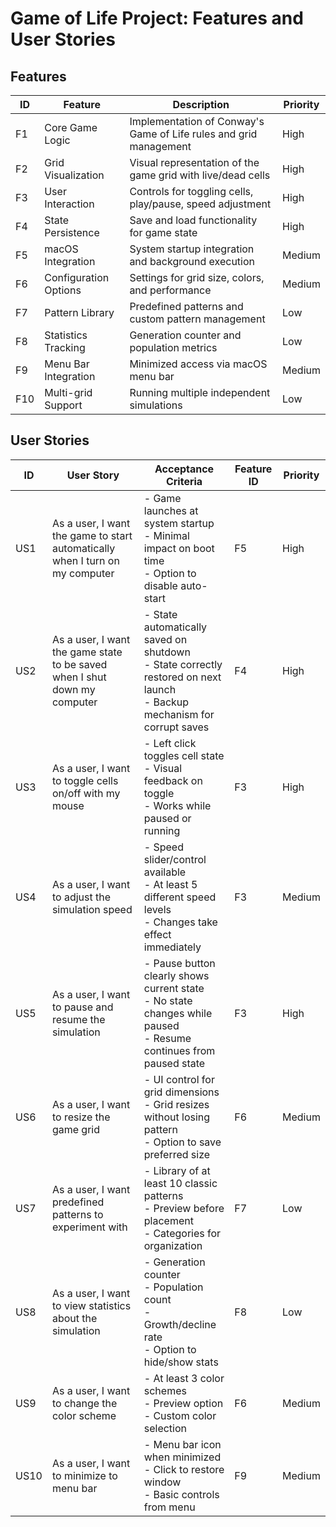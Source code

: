 # Game of Life Project: Features and User Stories

## Features

| ID | Feature | Description | Priority |
|----|---------|-------------|----------|
| F1 | Core Game Logic | Implementation of Conway's Game of Life rules and grid management | High |
| F2 | Grid Visualization | Visual representation of the game grid with live/dead cells | High |
| F3 | User Interaction | Controls for toggling cells, play/pause, speed adjustment | High |
| F4 | State Persistence | Save and load functionality for game state | High |
| F5 | macOS Integration | System startup integration and background execution | Medium |
| F6 | Configuration Options | Settings for grid size, colors, and performance | Medium |
| F7 | Pattern Library | Predefined patterns and custom pattern management | Low |
| F8 | Statistics Tracking | Generation counter and population metrics | Low |
| F9 | Menu Bar Integration | Minimized access via macOS menu bar | Medium |
| F10 | Multi-grid Support | Running multiple independent simulations | Low |

## User Stories

| ID | User Story | Acceptance Criteria | Feature ID | Priority |
|----|------------|---------------------|------------|----------|
| US1 | As a user, I want the game to start automatically when I turn on my computer | - Game launches at system startup<br>- Minimal impact on boot time<br>- Option to disable auto-start | F5 | High |
| US2 | As a user, I want the game state to be saved when I shut down my computer | - State automatically saved on shutdown<br>- State correctly restored on next launch<br>- Backup mechanism for corrupt saves | F4 | High |
| US3 | As a user, I want to toggle cells on/off with my mouse | - Left click toggles cell state<br>- Visual feedback on toggle<br>- Works while paused or running | F3 | High |
| US4 | As a user, I want to adjust the simulation speed | - Speed slider/control available<br>- At least 5 different speed levels<br>- Changes take effect immediately | F3 | Medium |
| US5 | As a user, I want to pause and resume the simulation | - Pause button clearly shows current state<br>- No state changes while paused<br>- Resume continues from paused state | F3 | High |
| US6 | As a user, I want to resize the game grid | - UI control for grid dimensions<br>- Grid resizes without losing pattern<br>- Option to save preferred size | F6 | Medium |
| US7 | As a user, I want predefined patterns to experiment with | - Library of at least 10 classic patterns<br>- Preview before placement<br>- Categories for organization | F7 | Low |
| US8 | As a user, I want to view statistics about the simulation | - Generation counter<br>- Population count<br>- Growth/decline rate<br>- Option to hide/show stats | F8 | Low |
| US9 | As a user, I want to change the color scheme | - At least 3 color schemes<br>- Preview option<br>- Custom color selection | F6 | Medium |
| US10 | As a user, I want to minimize to menu bar | - Menu bar icon when minimized<br>- Click to restore window<br>- Basic controls from menu | F9 | Medium |